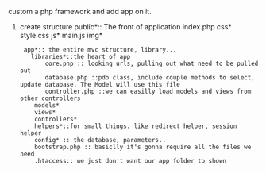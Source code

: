 custom a php framework and add app on it.
1. create structure
        public*:: The front of application
            index.php
            css*
                style.css
            js*
                main.js
            img*   
        
        app*:: the entire mvc structure, library...
          libraries*::the heart of app
              core.php :: looking urls, pulling out what need to be pulled out
              database.php ::pdo class, include couple methods to select, update database. The Model will use this file
              controller.php ::we can easilly load models and views from other controllers
           models*
           views*
           controllers*
           helpers*::for small things. like redirect helper, session helper
           config* :: the database, parameters..
           bootstrap.php :: basiclly it's gonna require all the files we need
           .htaccess:: we just don't want our app folder to shown
           
